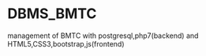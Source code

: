 # DBMS_BMTC
management of BMTC with postgresql,php7(backend) and HTML5,CSS3,bootstrap,js(frontend) 
